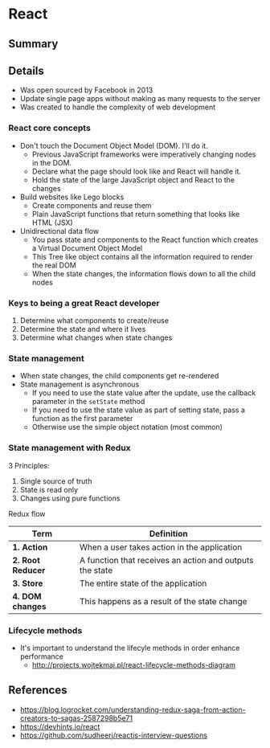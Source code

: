 # React

## Summary

## Details

- Was open sourced by Facebook in 2013
- Update single page apps without making as many requests to the server
- Was created to handle the complexity of web development

### React core concepts

- Don't touch the Document Object Model (DOM). I'll do it.
    - Previous JavaScript frameworks were imperatively changing nodes in the DOM.
    - Declare what the page should look like and React will handle it.
    - Hold the state of the large JavaScript object and React to the changes
- Build websites like Lego blocks
    - Create components and reuse them
    - Plain JavaScript functions that return something that looks like HTML (JSX)
- Unidirectional data flow
    - You pass state and components to the React function which creates a Virtual Document Object Model
    - This Tree like object contains all the information required to render the real DOM
    - When the state changes, the information flows down to all the child nodes

### Keys to being a great React developer

1. Determine what components to create/reuse
1. Determine the state and where it lives
1. Determine what changes when state changes

### State management

- When state changes, the child components get re-rendered
- State management is asynchronous
    - If you need to use the state value after the update, use the callback parameter in the `setState` method
    - If you need to use the state value as part of setting state, pass a function as the first parameter
    - Otherwise use the simple object notation (most common)

### State management with Redux

3 Principles:
1. Single source of truth
1. State is read only
1. Changes using pure functions

Redux flow

| Term                | Definition                                               |
| ------------------- | -------------------------------------------------------- |
| **1. Action**       | When a user takes action in the application              |
| **2. Root Reducer** | A function that receives an action and outputs the state |
| **3. Store**        | The entire state of the application                      |
| **4. DOM changes**  | This happens as a result of the state change             |

### Lifecycle methods

- It's important to understand the lifecyle methods in order enhance performance
    - http://projects.wojtekmaj.pl/react-lifecycle-methods-diagram

## References

- https://blog.logrocket.com/understanding-redux-saga-from-action-creators-to-sagas-2587298b5e71
- https://devhints.io/react
- https://github.com/sudheerj/reactjs-interview-questions
